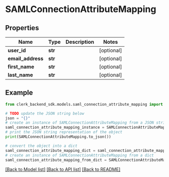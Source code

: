 # SAMLConnectionAttributeMapping


## Properties

Name | Type | Description | Notes
------------ | ------------- | ------------- | -------------
**user_id** | **str** |  | [optional] 
**email_address** | **str** |  | [optional] 
**first_name** | **str** |  | [optional] 
**last_name** | **str** |  | [optional] 

## Example

```python
from clerk_backend_sdk.models.saml_connection_attribute_mapping import SAMLConnectionAttributeMapping

# TODO update the JSON string below
json = "{}"
# create an instance of SAMLConnectionAttributeMapping from a JSON string
saml_connection_attribute_mapping_instance = SAMLConnectionAttributeMapping.from_json(json)
# print the JSON string representation of the object
print(SAMLConnectionAttributeMapping.to_json())

# convert the object into a dict
saml_connection_attribute_mapping_dict = saml_connection_attribute_mapping_instance.to_dict()
# create an instance of SAMLConnectionAttributeMapping from a dict
saml_connection_attribute_mapping_from_dict = SAMLConnectionAttributeMapping.from_dict(saml_connection_attribute_mapping_dict)
```
[[Back to Model list]](../README.md#documentation-for-models) [[Back to API list]](../README.md#documentation-for-api-endpoints) [[Back to README]](../README.md)


